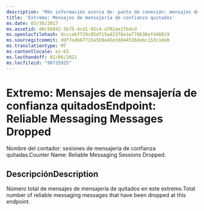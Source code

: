 ```yaml
---
description: 'Más información acerca de: punto de conexión: mensajes de mensajería de confianza quitados'
title: 'Extremo: Mensajes de mensajería de confianza quitados'
ms.date: 03/30/2017
ms.assetid: d0c5b842-3b75-4cd1-91c4-a702ae17bdcd
ms.openlocfilehash: dcccabf729c85df15ad23f6e1e776b36efd46819
ms.sourcegitcommit: ddf7edb67715a5b9a45e3dd44536dabc153c1de0
ms.translationtype: MT
ms.contentlocale: es-ES
ms.lasthandoff: 02/06/2021
ms.locfileid: "99735925"
---
```

# <a name="endpoint-reliable-messaging-messages-dropped"></a><span data-ttu-id="ea64f-103">Extremo: Mensajes de mensajería de confianza quitados</span><span class="sxs-lookup"><span data-stu-id="ea64f-103">Endpoint: Reliable Messaging Messages Dropped</span></span>

<span data-ttu-id="ea64f-104">Nombre del contador: sesiones de mensajería de confianza quitadas.</span><span class="sxs-lookup"><span data-stu-id="ea64f-104">Counter Name: Reliable Messaging Sessions Dropped.</span></span>  
  
## <a name="description"></a><span data-ttu-id="ea64f-105">Descripción</span><span class="sxs-lookup"><span data-stu-id="ea64f-105">Description</span></span>  

 <span data-ttu-id="ea64f-106">Número total de mensajes de mensajería de quitados en este extremo.</span><span class="sxs-lookup"><span data-stu-id="ea64f-106">Total number of reliable messaging messages that have been dropped at this endpoint.</span></span>
